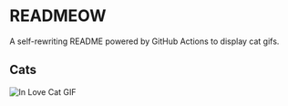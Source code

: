 # READMEOW

A self-rewriting README powered by GitHub Actions to display cat gifs.

## Cats

![In Love Cat GIF](https://media1.giphy.com/media/v1.Y2lkPTlhY2QwMmRhbWhlY3YzZ21mMjIyeGtueTg0bHBsd2cxMTNuY2lha2I2OXNoN2pvciZlcD12MV9naWZzX3NlYXJjaCZjdD1n/MDJ9IbxxvDUQM/200.gif)
